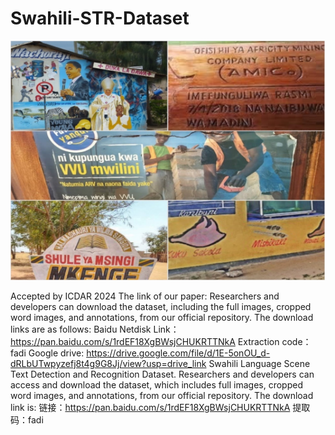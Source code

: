 # Swahili-STR-Dataset
![image](example.png)

Accepted by ICDAR 2024
The link of our paper: 
Researchers and developers can download the dataset, including the full images, cropped word images, and annotations, from our official repository.
The download links are as follows:
Baidu Netdisk Link：https://pan.baidu.com/s/1rdEF18XgBWsjCHUKRTTNkA  Extraction code：fadi
Google drive: https://drive.google.com/file/d/1E-5onOU_d-dRLbUTwpyzefj8t4g9G8Jj/view?usp=drive_link
Swahili Language Scene Text Detection and Recognition Dataset.
Researchers and developers can access and download the dataset, which includes full images, cropped word images, and annotations, from our official repository. The download link is:
链接：https://pan.baidu.com/s/1rdEF18XgBWsjCHUKRTTNkA 
提取码：fadi 
